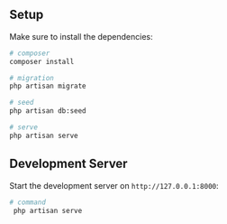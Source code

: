 ## Setup

Make sure to install the dependencies:

```bash
# composer
composer install

# migration
php artisan migrate

# seed
php artisan db:seed

# serve
php artisan serve
```

## Development Server

Start the development server on `http://127.0.0.1:8000`:

```bash
# command
 php artisan serve

```
